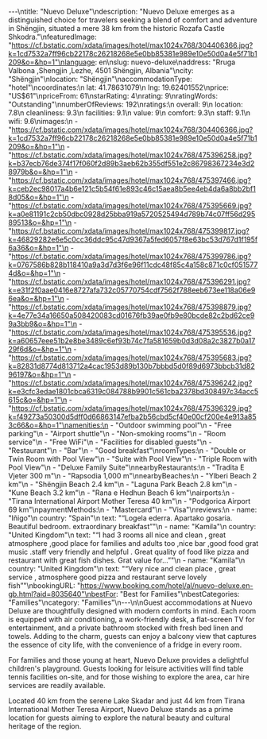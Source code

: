 ---\ntitle: "Nuevo Deluxe"\ndescription: "Nuevo Deluxe emerges as a distinguished choice for travelers seeking a blend of comfort and adventure in Shëngjin, situated a mere 38 km from the historic Rozafa Castle Shkodra."\nfeaturedImage: "https://cf.bstatic.com/xdata/images/hotel/max1024x768/304406366.jpg?k=1cd7532a7ff96cb22178c26218268e5e0bb85381e989e10e50d0a4e5f71b1209&o=&hp=1"\nlanguage: en\nslug: nuevo-deluxe\naddress: "Rruga Valbona ,Shengjin ,Lezhe, 4501 Shëngjin, Albania"\ncity: "Shëngjin"\nlocation: "Shëngjin"\naccommodationType: "hotel"\ncoordinates:\n  lat: 41.78631079\n  lng: 19.62401552\nprice: "US$61"\npriceFrom: 61\nstarRating: 4\nrating: 9\nratingWords: "Outstanding"\nnumberOfReviews: 192\nratings:\n  overall: 9\n  location: 7.8\n  cleanliness: 9.3\n  facilities: 9.1\n  value: 9\n  comfort: 9.3\n  staff: 9.1\n  wifi: 9.6\nimages:\n  - "https://cf.bstatic.com/xdata/images/hotel/max1024x768/304406366.jpg?k=1cd7532a7ff96cb22178c26218268e5e0bb85381e989e10e50d0a4e5f71b1209&o=&hp=1"\n  - "https://cf.bstatic.com/xdata/images/hotel/max1024x768/475396258.jpg?k=b37ecb76de374f17f060f2d89b3aeb62b355df551e2c86798367234e3d28979b&o=&hp=1"\n  - "https://cf.bstatic.com/xdata/images/hotel/max1024x768/475397466.jpg?k=ceb2ec98017a4b6e121c5b54f61e893c46c15aea8b5ee4eb4da6a8bb2bf18d05&o=&hp=1"\n  - "https://cf.bstatic.com/xdata/images/hotel/max1024x768/475395669.jpg?k=a0e81191c2cb50dbc0928d25bba919a5720525494d789b74c07ff56d29589513&o=&hp=1"\n  - "https://cf.bstatic.com/xdata/images/hotel/max1024x768/475399817.jpg?k=46829282e6e5c0cc36ddc95c47d9367a5fed6057f8e63bc53d767d1f195f6a36&o=&hp=1"\n  - "https://cf.bstatic.com/xdata/images/hotel/max1024x768/475399786.jpg?k=0767586b828b118410a9a3d7d3f6e96f11cdc48f85c4a158c871c0cf0515774d&o=&hp=1"\n  - "https://cf.bstatic.com/xdata/images/hotel/max1024x768/475396291.jpg?k=e31f2f0aae0416e8727afa732c05770754cdf7562f788eeb673ee118a06e96ea&o=&hp=1"\n  - "https://cf.bstatic.com/xdata/images/hotel/max1024x768/475398879.jpg?k=4e77e34a16650a508420083cd01676fb39ae0fb9e80bcde82c2bd62ce99a3bb9&o=&hp=1"\n  - "https://cf.bstatic.com/xdata/images/hotel/max1024x768/475395536.jpg?k=a60657eee51b2e8be3489c6ef93b74c7fa581659b0d3d08a2c3827b0a1729f6d&o=&hp=1"\n  - "https://cf.bstatic.com/xdata/images/hotel/max1024x768/475395683.jpg?k=82831d8774d813712a4cac1953d89b130b7bbbd5d0f89d6973bbcb31d8296197&o=&hp=1"\n  - "https://cf.bstatic.com/xdata/images/hotel/max1024x768/475396242.jpg?k=e3cfc3edae1801cbca6319c084788b9901c561cba2378bd308497c34acc5615c&o=&hp=1"\n  - "https://cf.bstatic.com/xdata/images/hotel/max1024x768/475396329.jpg?k=f49273a50300d5dff0d66863147efba2b56cbd5cf40e00cf200e4e913a853c66&o=&hp=1"\namenities:\n  - "Outdoor swimming pool"\n  - "Free parking"\n  - "Airport shuttle"\n  - "Non-smoking rooms"\n  - "Room service"\n  - "Free WiFi"\n  - "Facilities for disabled guests"\n  - "Restaurant"\n  - "Bar"\n  - "Good breakfast"\nroomTypes:\n  - "Double or Twin Room with Pool View"\n  - "Suite with Pool View"\n  - "Triple Room with Pool View"\n  - "Deluxe Family Suite"\nnearbyRestaurants:\n  - "Tradita E Vjeter 300 m"\n  - "Rapsodia 1,000 m"\nnearbyBeaches:\n  - "Ylberi Beach 2 km"\n  - "Shëngjin Beach 2.4 km"\n  - "Laguna Park Beach 2.8 km"\n  - "Kune Beach 3.2 km"\n  - "Rana e Hedhun Beach 6 km"\nairports:\n  - "Tirana International Airport Mother Teresa 40 km"\n  - "Podgorica Airport 69 km"\npaymentMethods:\n  - "Mastercard"\n  - "Visa"\nreviews:\n  - name: "Iñigo"\n    country: "Spain"\n    text: "“Logela ederra. Apartako gosaria.
Beautiful bedroom. extraordinary breakfast”"\n  - name: "Kamila"\n    country: "United Kingdom"\n    text: "“I had 3 rooms all nice and clean , great atmosphere ,good place for families and adults too ,nice bar ,good food grat music .staff very friendly and helpful . Great quality of food like pizza and restaurant with great fish dishes. Grat value for...”"\n  - name: "Kamila"\n    country: "United Kingdom"\n    text: "“Very nice and clean place , great service , atmosphere good pizza and restaurant serve lovely fish”"\nbookingURL: "https://www.booking.com/hotel/al/nuevo-deluxe.en-gb.html?aid=8035640"\nbestFor: "Best for Families"\nbestCategories: "Families"\ncategory: "Families"\n---\n\nGuest accommodations at Nuevo Deluxe are thoughtfully designed with modern comforts in mind. Each room is equipped with air conditioning, a work-friendly desk, a flat-screen TV for entertainment, and a private bathroom stocked with fresh bed linen and towels. Adding to the charm, guests can enjoy a balcony view that captures the essence of city life, with the convenience of a fridge in every room.

For families and those young at heart, Nuevo Deluxe provides a delightful children's playground. Guests looking for leisure activities will find table tennis facilities on-site, and for those wishing to explore the area, car hire services are readily available.

Located 40 km from the serene Lake Skadar and just 44 km from Tirana International Mother Teresa Airport, Nuevo Deluxe stands as a prime location for guests aiming to explore the natural beauty and cultural heritage of the region.